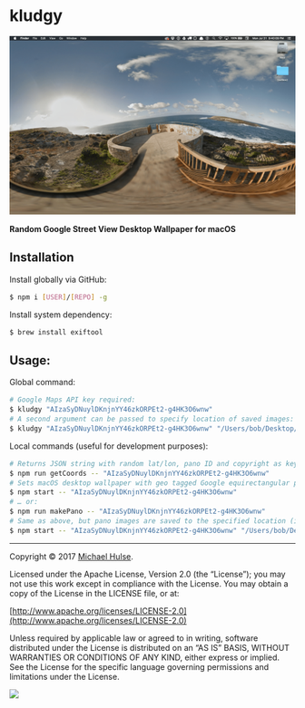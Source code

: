 # kludgy

![](example.png)

**Random Google Street View Desktop Wallpaper for macOS**

## Installation

Install globally via GitHub:

```bash
$ npm i [USER]/[REPO] -g
```

Install system dependency:

```bash
$ brew install exiftool
```

## Usage:

Global command:

```bash
# Google Maps API key required:
$ kludgy "AIzaSyDNuylDKnjnYY46zkORPEt2-g4HK3O6wnw"
# A second argument can be passed to specify location of saved images:
$ kludgy "AIzaSyDNuylDKnjnYY46zkORPEt2-g4HK3O6wnw" "/Users/bob/Desktop/"
```

Local commands (useful for development purposes):

```bash
# Returns JSON string with random lat/lon, pano ID and copyright as keys:
$ npm run getCoords -- "AIzaSyDNuylDKnjnYY46zkORPEt2-g4HK3O6wnw"
# Sets macOS desktop wallpaper with geo tagged Google equirectangular panorama:
$ npm start -- "AIzaSyDNuylDKnjnYY46zkORPEt2-g4HK3O6wnw"
# … or:
$ npm run makePano -- "AIzaSyDNuylDKnjnYY46zkORPEt2-g4HK3O6wnw"
# Same as above, but pano images are saved to the specified location (in this case, the user’s desktop):
$ npm start -- "AIzaSyDNuylDKnjnYY46zkORPEt2-g4HK3O6wnw" "/Users/bob/Desktop/"
```

---

Copyright © 2017 [Michael Hulse](http://mky.io).

Licensed under the Apache License, Version 2.0 (the “License”); you may not use this work except in compliance with the License. You may obtain a copy of the License in the LICENSE file, or at:

[http://www.apache.org/licenses/LICENSE-2.0](http://www.apache.org/licenses/LICENSE-2.0)

Unless required by applicable law or agreed to in writing, software distributed under the License is distributed on an “AS IS” BASIS, WITHOUT WARRANTIES OR CONDITIONS OF ANY KIND, either express or implied. See the License for the specific language governing permissions and limitations under the License.

<img src="https://github.global.ssl.fastly.net/images/icons/emoji/octocat.png">
